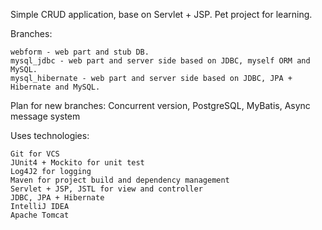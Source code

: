 

Simple CRUD application, base on Servlet + JSP. Pet project for learning.

Branches:

    webform - web part and stub DB.
    mysql_jdbc - web part and server side based on JDBC, myself ORM and MySQL.
    mysql_hibernate - web part and server side based on JDBC, JPA + Hibernate and MySQL.

Plan for new branches: Concurrent version, PostgreSQL, MyBatis, Async message system

Uses technologies:

    Git for VCS
    JUnit4 + Mockito for unit test
    Log4J2 for logging
    Maven for project build and dependency management
    Servlet + JSP, JSTL for view and controller
    JDBC, JPA + Hibernate
    IntelliJ IDEA
    Apache Tomcat

